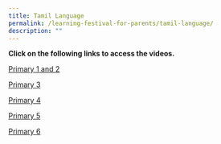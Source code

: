 ```yaml
---
title: Tamil Language
permalink: /learning-festival-for-parents/tamil-language/
description: ""
---
```

<p><strong>Click on the following links to access the videos. </strong></p>
<p><a href="https://youtu.be/irI8doSBIyE" rel="noopener">Primary 1 and 2</a></p>
<p><a href="https://youtu.be/LoEiLNHEFwI" rel="noopener">Primary 3</a></p>
<p><a href="https://youtu.be/tkK2rUmSrkI" rel="noopener">Primary 4</a></p>
<p><a href="https://youtu.be/Sgoli-K0JP4" rel="noopener">Primary 5</a></p>
<p><a href="https://youtu.be/MqiUEN91krM" rel="noopener">Primary 6</a></p>